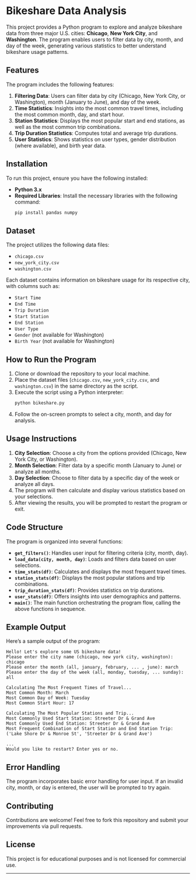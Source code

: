 

# Bikeshare Data Analysis

This project provides a Python program to explore and analyze bikeshare data from three major U.S. cities: **Chicago**, **New York City**, and **Washington**. The program enables users to filter data by city, month, and day of the week, generating various statistics to better understand bikeshare usage patterns.

## Features

The program includes the following features:
1. **Filtering Data**: Users can filter data by city (Chicago, New York City, or Washington), month (January to June), and day of the week.
2. **Time Statistics**: Insights into the most common travel times, including the most common month, day, and start hour.
3. **Station Statistics**: Displays the most popular start and end stations, as well as the most common trip combinations.
4. **Trip Duration Statistics**: Computes total and average trip durations.
5. **User Statistics**: Shows statistics on user types, gender distribution (where available), and birth year data.

## Installation

To run this project, ensure you have the following installed:
- **Python 3.x** 
- **Required Libraries**: Install the necessary libraries with the following command:
  ```bash
  pip install pandas numpy
  ```

## Dataset

The project utilizes the following data files:
- `chicago.csv`
- `new_york_city.csv`
- `washington.csv`

Each dataset contains information on bikeshare usage for its respective city, with columns such as:
- `Start Time`
- `End Time`
- `Trip Duration`
- `Start Station`
- `End Station`
- `User Type`
- `Gender` (not available for Washington)
- `Birth Year` (not available for Washington)

## How to Run the Program

1. Clone or download the repository to your local machine.
2. Place the dataset files (`chicago.csv`, `new_york_city.csv`, and `washington.csv`) in the same directory as the script.
3. Execute the script using a Python interpreter:
   ```bash
   python bikeshare.py
   ```
4. Follow the on-screen prompts to select a city, month, and day for analysis.

## Usage Instructions

1. **City Selection**: Choose a city from the options provided (Chicago, New York City, or Washington).
2. **Month Selection**: Filter data by a specific month (January to June) or analyze all months.
3. **Day Selection**: Choose to filter data by a specific day of the week or analyze all days.
4. The program will then calculate and display various statistics based on your selections.
5. After viewing the results, you will be prompted to restart the program or exit.

## Code Structure

The program is organized into several functions:
- **`get_filters()`**: Handles user input for filtering criteria (city, month, day).
- **`load_data(city, month, day)`**: Loads and filters data based on user selections.
- **`time_stats(df)`**: Calculates and displays the most frequent travel times.
- **`station_stats(df)`**: Displays the most popular stations and trip combinations.
- **`trip_duration_stats(df)`**: Provides statistics on trip durations.
- **`user_stats(df)`**: Offers insights into user demographics and patterns.
- **`main()`**: The main function orchestrating the program flow, calling the above functions in sequence.

## Example Output

Here’s a sample output of the program:

```
Hello! Let's explore some US bikeshare data!
Please enter the city name (chicago, new york city, washington): chicago
Please enter the month (all, january, february, ... , june): march
Please enter the day of the week (all, monday, tuesday, ... sunday): all

Calculating The Most Frequent Times of Travel...
Most Common Month: March
Most Common Day of Week: Tuesday
Most Common Start Hour: 17

Calculating The Most Popular Stations and Trip...
Most Commonly Used Start Station: Streeter Dr & Grand Ave
Most Commonly Used End Station: Streeter Dr & Grand Ave
Most Frequent Combination of Start Station and End Station Trip: ('Lake Shore Dr & Monroe St', 'Streeter Dr & Grand Ave')

...
Would you like to restart? Enter yes or no.
```

## Error Handling

The program incorporates basic error handling for user input. If an invalid city, month, or day is entered, the user will be prompted to try again.

## Contributing

Contributions are welcome! Feel free to fork this repository and submit your improvements via pull requests.

## License

This project is for educational purposes and is not licensed for commercial use.

---


